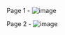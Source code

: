Page 1 - 
![image](https://github.com/shrinath56/React-Projects/assets/46258187/6f4b9812-ae63-45fb-afc7-9a031f7ccddf)

Page 2 - 
![image](https://github.com/shrinath56/React-Projects/assets/46258187/e1f088f4-c680-4a9e-886d-5758f171675d)
